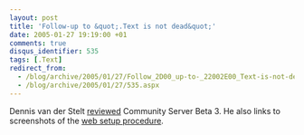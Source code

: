```yaml
---
layout: post
title: 'Follow-up to &quot;.Text is not dead&quot;'
date: 2005-01-27 19:19:00 +01
comments: true
disqus_identifier: 535
tags: [.Text]
redirect_from:
  - /blog/archive/2005/01/27/Follow_2D00_up-to-_22002E00_Text-is-not-dead_2200_.aspx
  - /blog/archive/2005/01/27/535.aspx
---
```


Dennis van der Stelt [reviewed](http://bloggingabout.net/dennis/archive/2005/01/27/2095.aspx) Community Server Beta 3. He also links to screenshots of the [web setup procedure](http://www.communityserver.org/photos/communityserver_administration/default.aspx).

